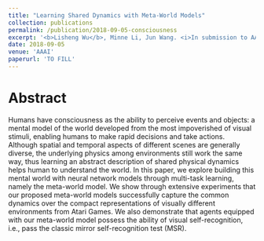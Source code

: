 ```yaml
---
title: "Learning Shared Dynamics with Meta-World Models"
collection: publications
permalink: /publication/2018-09-05-consciousness
excerpt: '<b>Lisheng Wu</b>, Minne Li, Jun Wang. <i>In submission to AAAI 2019.</i>'
date: 2018-09-05
venue: 'AAAI'
paperurl: 'TO FILL'
---
```


# Abstract

Humans have consciousness as the ability to perceive events
and objects: a mental model of the world developed from
the most impoverished of visual stimuli, enabling humans to
make rapid decisions and take actions. Although spatial and
temporal aspects of different scenes are generally diverse, the
underlying physics among environments still work the same
way, thus learning an abstract description of shared physical
dynamics helps human to understand the world. In this paper,
we explore building this mental world with neural network
models through multi-task learning, namely the meta-world
model. We show through extensive experiments that our proposed
meta-world models successfully capture the common
dynamics over the compact representations of visually different
environments from Atari Games. We also demonstrate
that agents equipped with our meta-world model possess the
ability of visual self-recognition, i.e., pass the classic mirror
self-recognition test (MSR).